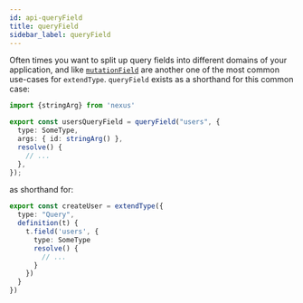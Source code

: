 ```yaml
---
id: api-queryField
title: queryField
sidebar_label: queryField
---
```


Often times you want to split up query fields into different domains of your application, and like [`mutationField`](api-mutationField.md) are another one of the most common use-cases for `extendType`. `queryField` exists as a shorthand for this common case:

```ts
import {stringArg} from 'nexus'

export const usersQueryField = queryField("users", {
  type: SomeType,
  args: { id: stringArg() },
  resolve() {
    // ...
  },
});
```

as shorthand for:

```ts
export const createUser = extendType({
  type: "Query",
  definition(t) {
    t.field('users', {
      type: SomeType
      resolve() {
        // ...
      }
    })
  }
})
```
